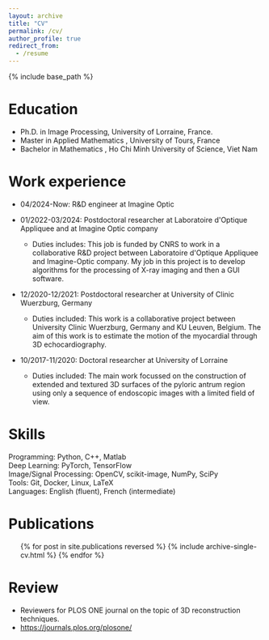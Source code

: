 ```yaml
---
layout: archive
title: "CV"
permalink: /cv/
author_profile: true
redirect_from:
  - /resume
---
```


{% include base_path %}

Education
======
* Ph.D. in Image Processing, University of Lorraine, France.
* Master in Applied Mathematics , University of Tours, France
* Bachelor in Mathematics , Ho Chi Minh University of Science, Viet Nam

Work experience
======
* 04/2024-Now: R&D engineer at Imagine Optic
* 01/2022-03/2024: Postdoctoral researcher at Laboratoire d'Optique Appliquee and at Imagine Optic company
  * Duties includes: This job is funded by CNRS to work in a collaborative R&D project between Laboratoire d'Optique Appliquee and Imagine-Optic company. My job in this project is to develop
algorithms for the processing of X-ray imaging and then a GUI software.

* 12/2020-12/2021: Postdoctoral researcher at University of Clinic Wuerzburg, Germany
  * Duties included: This work is a
collaborative project between University Clinic Wuerzburg, Germany and KU Leuven, Belgium.
The aim of this work is to estimate the motion of the myocardial through 3D echocardiography.

* 10/2017-11/2020: Doctoral researcher at University of Lorraine
  * Duties included: The main work focussed on the construction
of extended and textured 3D surfaces of the pyloric antrum region using only a sequence of
endoscopic images with a limited field of view.
  
Skills
======
Programming: Python, C++, Matlab  
Deep Learning: PyTorch, TensorFlow  
Image/Signal Processing: OpenCV, scikit-image, NumPy, SciPy  
Tools: Git, Docker, Linux, LaTeX  
Languages: English (fluent), French (intermediate)

Publications
======
  <ul>{% for post in site.publications reversed %}
    {% include archive-single-cv.html %}
  {% endfor %}</ul>
  
Review
======
* Reviewers for PLOS ONE journal on the topic of 3D reconstruction techniques.
* https://journals.plos.org/plosone/

